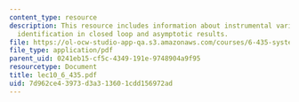 ```yaml
---
content_type: resource
description: This resource includes information about instrumental variable methods,
  identification in closed loop and asymptotic results.
file: https://ol-ocw-studio-app-qa.s3.amazonaws.com/courses/6-435-system-identification-spring-2005/7d962ce43973d3a313601cdd156972ad_lec10_6_435.pdf
file_type: application/pdf
parent_uid: 0241eb15-cf5c-4349-191e-9748904a9f95
resourcetype: Document
title: lec10_6_435.pdf
uid: 7d962ce4-3973-d3a3-1360-1cdd156972ad
---
```

